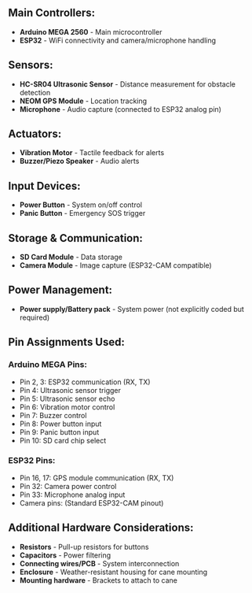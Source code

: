 ## Main Controllers:

- **Arduino MEGA 2560** - Main microcontroller
- **ESP32** - WiFi connectivity and camera/microphone handling

## Sensors:

- **HC-SR04 Ultrasonic Sensor** - Distance measurement for obstacle detection
- **NEOM GPS Module** - Location tracking
- **Microphone** - Audio capture (connected to ESP32 analog pin)

## Actuators:

- **Vibration Motor** - Tactile feedback for alerts
- **Buzzer/Piezo Speaker** - Audio alerts

## Input Devices:

- **Power Button** - System on/off control
- **Panic Button** - Emergency SOS trigger

## Storage & Communication:

- **SD Card Module** - Data storage
- **Camera Module** - Image capture (ESP32-CAM compatible)

## Power Management:

- **Power supply/Battery pack** - System power (not explicitly coded but required)

## Pin Assignments Used:

### Arduino MEGA Pins:

- Pin 2, 3: ESP32 communication (RX, TX)
- Pin 4: Ultrasonic sensor trigger
- Pin 5: Ultrasonic sensor echo
- Pin 6: Vibration motor control
- Pin 7: Buzzer control
- Pin 8: Power button input
- Pin 9: Panic button input
- Pin 10: SD card chip select

### ESP32 Pins:

- Pin 16, 17: GPS module communication (RX, TX)
- Pin 32: Camera power control
- Pin 33: Microphone analog input
- Camera pins: (Standard ESP32-CAM pinout)

## Additional Hardware Considerations:

- **Resistors** - Pull-up resistors for buttons
- **Capacitors** - Power filtering
- **Connecting wires/PCB** - System interconnection
- **Enclosure** - Weather-resistant housing for cane mounting
- **Mounting hardware** - Brackets to attach to cane
